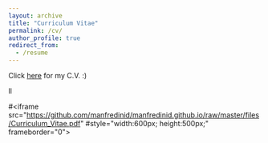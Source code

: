 ```yaml
---
layout: archive
title: "Curriculum Vitae"
permalink: /cv/
author_profile: true
redirect_from:
  - /resume
---
```

Click [here]( https://github.com/manfredinid/manfredinid.github.io/raw/master/files/Curriculum_Vitae.pdf) for my C.V.  :)

ll
<html>
<body>

</body>
<script type="text/javascript">
    document.location = " https://github.com/manfredinid/manfredinid.github.io/raw/master/files/Curriculum_Vitae.pdf"
</script>
</html>

#<iframe src="https://github.com/manfredinid/manfredinid.github.io/raw/master/files/Curriculum_Vitae.pdf" 
#style="width:600px; height:500px;" frameborder="0"></iframe>



